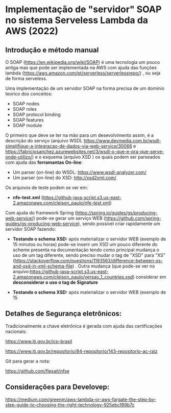 # Implementação de "servidor" SOAP no sistema Serveless Lambda da AWS (2022)
## Introdução e método manual

O SOAP (https://en.wikipedia.org/wiki/SOAP) é uma tecnologia um pouco antiga mas que pode ser implementada na AWS com ajuda das funções lambda (https://aws.amazon.com/pt/serverless/serverlessrepo/) , ou seja de forma serveless. 

Uma implementação de um servidor SOAP na forma precisa de um dominio teorico dos conceitos:

+ SOAP nodes
+ SOAP roles    
+ SOAP protocol binding    
+ SOAP features   
+ SOAP module

O primeiro que deve se ter na mão para um desevolvimento assim, é a descrição do serviço (arquivo WSDL https://www.devmedia.com.br/wsdl-simplifique-a-integracao-de-dados-via-web-service/30066 e https://fabriciosanchez.azurewebsites.net/3/wsdl-o-que-e-pra-que-serve-onde-utilizo/) e o esquema (arquivo XSD ) os quais podem ser parseados com ajuda das **ferramantas On-line**:

+ Um parser (on-line) do WSDL: https://www.wsdl-analyzer.com/
+ Um parser (on-line) do XSD: http://xsd2xml.com/

Os arquivos de teste podem se ver em:

+ **nfe-test.xml** (https://github-java-script.s3.us-east-2.amazonaws.com/cleison_paulo/nfe-test.xml)

Com ajuda do framework Spring (https://spring.io/guides/gs/producing-web-service/) pode-se gerar um serviço WEB (https://github.com/spring-guides/gs-producing-web-service), sendo possível criar rapidamente um servidor SOAP fazendo:

+ **Testando o schema XSD:**  após materializar o servidor WEB (exemplo de 15 minutos ou horas) pode-se inserir um XSD um pouco diferente do scheme presenta na documentação tendo como principal mudança o uso de um tag diferente, sendo preciso mudar o tag de "XSD" para "XS" (https://stackoverflow.com/questions/1193563/difference-between-xs-and-xsd-in-xml-schema-file) . Outra mudança (que pode-se ver no arquivo:https://github-java-script.s3.us-east-2.amazonaws.com/cleison_paulo/versao_1_countries.xsd) considerar em **desconsiderar o uso o tag de Signature**

+ **Testando o schema XSD:**  após materializar o servidor WEB (exemplo de 15 




## Detalhes de Segurança eletrônicos:

Tradicionalmente a chave eletrônica é gerada com ajuda das certificações nacionais:

https://www.iti.gov.br/icp-brasil

https://www.iti.gov.br/repositorio/84-repositorio/143-repositorio-ac-raiz

Git para gerar a nota:

https://github.com/flexait/nfse

## Considerações para Develovep:

https://medium.com/greenm/aws-lambda-or-aws-fargate-the-step-by-step-guide-to-choosing-the-right-technology-925ebcf89b7c
<!---
SOAP
    This is a set of rules formalizing and governing the format and processing rules for information exchanged between a SOAP sender and a SOAP receiver.
SOAP nodes
    These are physical/logical machines with processing units which are used to transmit/forward, receive and process SOAP messages. These are analogous to nodes in a network.
SOAP roles
    Over the path of a SOAP message, all nodes assume a specific role. The role of the node defines the action that the node performs on the message it receives. For example, a role "none" means that no node will process the SOAP header in any way and simply transmit the message along its path.
SOAP protocol binding
    A SOAP message needs to work in conjunction with other protocols to be transferred over a network. For example, a SOAP message could use TCP as a lower layer protocol to transfer messages. These bindings are defined in the SOAP protocol binding framework.[13]
SOAP features
    SOAP provides a messaging framework only. However, it can be extended to add features such as reliability, security etc. There are rules to be followed when adding features to the SOAP framework.
SOAP module
    A collection of specifications regarding the semantics of SOAP header to describe any new features being extended upon SOAP. A module needs to realize zero or more features. SOAP requires modules to adhere to prescribed rules.[14]

-->



<!---


https://www.soapui.org/soapui-projects/soapui-projects.html/

Para este fim foi construído inicialmente um sistema caraterziado por:

+ Processamentos de fluxos de dados em JSON:
	- Lembremos que a consulta desde a CLI é feito com os comandos JSON:
	```bash
	aws glacier initiate-job --job-parameters '{"Type": "inventory-retrieval"}' --account-id YOUR_ACCOUNT_ID --region YOUR_REGION --vault-name YOUR_VAULT_NAME 
	```

+ Este procedimento de inventário demora aproximadamente 4 horas, e pode ser monitorado consultando a lista de trabalhos relacionada com dito VAULT:
	```bash
	aws glacier list-jobs --account-id - --vault-name 2020_abril_06
	```
+ Sendo possível esperar como resposta perante a consulta anterior:

	```json
			{
				"JobList": [
					{
						"InventoryRetrievalParameters": {
							"Format": "JSON"
						}, 
						"VaultARN": "arn:aws:glacier:us-east-2:937852338641:vaults/2020_abril_06", 
						"Completed": false, 
						"JobId": "O0bmSJWCWIJOTojdj_BhQjbdN6jrQ1O-q3A6v79d5MI-2mHbl-1iTnZUk0vhrrL-R44A70KO3767Azzz9STA9mMknVuD", 
						"Action": "InventoryRetrieval", 
						"CreationDate": "2020-07-12T14:55:22.300Z", 
						"StatusCode": "InProgress"
					}
				]
			}
	```

+ Se a resposta for do tipo:

	```json
	{
		"JobList": [
			{
				"CompletionDate": "2020-07-12T18:40:02.958Z", 
				"VaultARN": "arn:aws:glacier:us-east-2:937852338641:vaults/2020_abril_06", 
				"InventoryRetrievalParameters": {
					"Format": "JSON"
				}, 
				"Completed": true, 
				"InventorySizeInBytes": 34120, 
				"JobId": "O0bmSJWCWIJOTojdj_BhQjbdN6jrQ1O-q3A6v79d5MI-2mHbl-1iTnZUk0vhrrL-R44A70KO3767Azzz9STA9mMknVuD", 
				"Action": "InventoryRetrieval", 
				"CreationDate": "2020-07-12T14:55:22.300Z", 
				"StatusMessage": "Succeeded", 
				"StatusCode": "Succeeded"
			}
		]
	}

	```
Estariamos perando um cenário de "trabalho pronto" ("StatusCode": "Succeeded")
+ Já com este ("StatusCode": "Succeeded") pode-se coletar o inventário do VAULT usando:
	```bash
	aws glacier get-job-output --account-id - --vault-name 2020_abril_06 --job-id  O0bmSJWCWIJOTojdj_BhQjbdN6jrQ1O-q3A6v79d5MI-2mHbl-1iTnZUk0vhrrL-R44A70KO3767Azzz9STA9mMknVuD inventario_JSON.txt
	```
	Obte-se desta linha de comando o arquivo "inventario_JSON.txt" que pode ser estudado com ajuda dos arquivos:
	- **ler_inventario_SAIDA_ArchiveId.py** (Pare gerar uma lista de ArchiveID)
	- **ler_inventario_SAIDA_DATA.py** (Para ver a data de criação de cada elemento)
+ Pode-se criar uma lista de ArchiveID com ajuda do **"ler_inventario_SAIDA_ArchiveId.py"** e assim poder criar os JOBs de recuperação de dito arquivo (identificado com o ArchiveID) em cada vault usando o comando CLI:
	```bash
	aws glacier initiate-job --account-id - --vault-name 2020_abril_06  --job-parameters '{"Type": "archive-retrieval","ArchiveId": "'$line'","Description": "'$lista' '$indice'"}'
	```
	Com o intuito de fazer este pedido de "archive-retrieval" de forma massiva foi feito um shell chamdado de **"processar.sh"** que tem a capacidade de pegar os arquivos da pasta "fazer" para ler o conteúdo de cada arquivo (de nome "x*") e posteriormente colocar dito arquivo na pasta "feitos".

+ Etapa final na qual se gera uma arquivo único com ajuda do arquivo **"get_ARQUIVOS.py"** prévia execução do comando:
  
	```bash
	aws glacier list-jobs --account-id - --vault-name 2020_abril_06	 > testar	
	```

	Cabe salientar que será preciso invocar o python na forma:

	```bash
	python get_ARQUIVOS.py
	```	
Ve-se que este processamento manual pode-se transformar numa "Máquina de Estado" com ajuda da plataforma STEP AWS.

# Usando SNS, STEP, e lambda functions:






+ Migrar o projeto anterior para consultar uma API (https://q2gp3i5m5c.execute-api.us-east-2.amazonaws.com/default/jogo_quina?numero_jogo=111) desenvolvida em AWS lambda (https://github.com/julian-gamboa-bahia/jogo_quina/blob/master/consulta_sequencia.js)
  - Para este fim será preciso apenas usar uma consulta "$.getJSON" consultando a API já mencionada.

+ Sub-lists are made by indenting 2 spaces:
  - Marker character change forces new list start:
    * Ac tristique libero volutpat at
    + Facilisis in pretium nisl aliquet
    - Nulla volutpat aliquam velit
+ Very easy!




Não se esqueça de usar o CACHE das credenciais para agilizar as operações

+ git config --global credential.helper cache

+ git config --global credential.helper 'cache --timeout=13600'

-->
